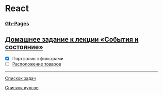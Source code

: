 # React
### [Gh-Pages](https://tomsg03.github.io/ra-events-state-filter/)

## [Домашнее задание к лекции «События и состояние»](https://github.com/TomSG03/ra16-homeworks/tree/master/events-state)

- [x] Портфолио с фильтрами
- [ ] [Расположение товаров]()

---
[Спискок задач](https://github.com/TomSG03/ra-homeworks-list)

[Спискок курсов](https://github.com/TomSG03/Training-in-Netology)
